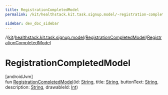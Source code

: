 ```yaml
---
title: RegistrationCompletedModel
permalink: /kit/healthstack.kit.task.signup.model/-registration-completed-model/-registration-completed-model.html

sidebar: dev_doc_sidebar
---
```

//[kit](../../../kit.html)/[healthstack.kit.task.signup.model](../index.html)/[RegistrationCompletedModel](index.html)/[RegistrationCompletedModel](-registration-completed-model.html)



# RegistrationCompletedModel



[androidJvm]\
fun [RegistrationCompletedModel](-registration-completed-model.html)(id: [String](https://kotlinlang.org/api/latest/jvm/stdlib/kotlin/-string/index.html), title: [String](https://kotlinlang.org/api/latest/jvm/stdlib/kotlin/-string/index.html), buttonText: [String](https://kotlinlang.org/api/latest/jvm/stdlib/kotlin/-string/index.html), description: [String](https://kotlinlang.org/api/latest/jvm/stdlib/kotlin/-string/index.html), drawableId: [Int](https://kotlinlang.org/api/latest/jvm/stdlib/kotlin/-int/index.html))




